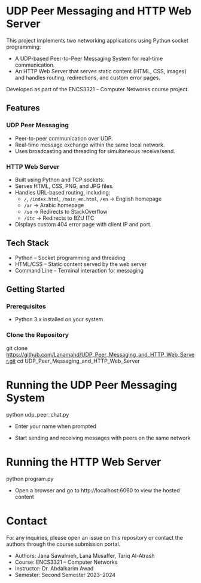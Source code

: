 # UDP Peer Messaging and HTTP Web Server

This project implements two networking applications using Python socket programming:

- A UDP-based Peer-to-Peer Messaging System for real-time communication.
- An HTTP Web Server that serves static content (HTML, CSS, images) and handles routing, redirections, and custom error pages.

Developed as part of the ENCS3321 – Computer Networks course project.

## Features

### UDP Peer Messaging
- Peer-to-peer communication over UDP.
- Real-time message exchange within the same local network.
- Uses broadcasting and threading for simultaneous receive/send.

### HTTP Web Server
- Built using Python and TCP sockets.
- Serves HTML, CSS, PNG, and JPG files.
- Handles URL-based routing, including:
  - `/`, `/index.html`, `/main_en.html`, `/en` → English homepage
  - `/ar` → Arabic homepage
  - `/so` → Redirects to StackOverflow
  - `/itc` → Redirects to BZU ITC
- Displays custom 404 error page with client IP and port.

## Tech Stack

- Python – Socket programming and threading
- HTML/CSS – Static content served by the web server
- Command Line – Terminal interaction for messaging

## Getting Started

### Prerequisites

- Python 3.x installed on your system

### Clone the Repository

git clone https://github.com/Lanamahd/UDP_Peer_Messaging_and_HTTP_Web_Server.git
cd UDP_Peer_Messaging_and_HTTP_Web_Server

# Running the UDP Peer Messaging System
python udp_peer_chat.py

- Enter your name when prompted

- Start sending and receiving messages with peers on the same network

# Running the HTTP Web Server
python program.py

- Open a browser and go to http://localhost:6060 to view the hosted content

# Contact
For any inquiries, please open an issue on this repository or contact the authors through the course submission portal.

- Authors: Jana Sawalmeh, Lana Musaffer, Tariq Al-Atrash
- Course: ENCS3321 – Computer Networks
- Instructor: Dr. Abdalkarim Awad
- Semester: Second Semester 2023–2024






